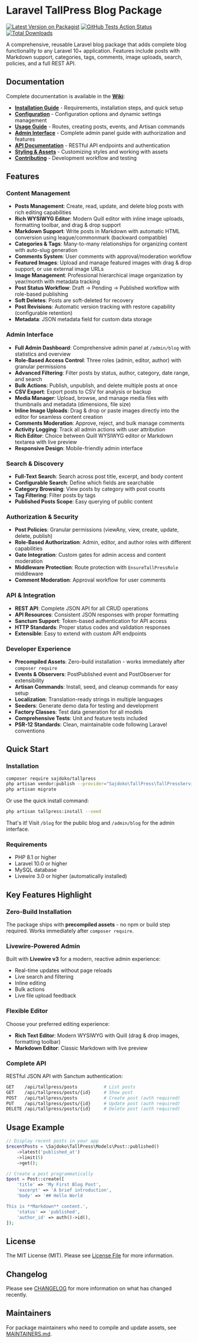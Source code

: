 # Laravel TallPress Blog Package

[![Latest Version on Packagist](https://img.shields.io/packagist/v/sajdoko/tallpress.svg?style=flat-square)](https://packagist.org/packages/sajdoko/tallpress)
[![GitHub Tests Action Status](https://img.shields.io/github/actions/workflow/status/sajdoko/tallpress/run-tests.yml?branch=main&label=tests&style=flat-square)](https://github.com/sajdoko/tallpress/actions?query=workflow%3Arun-tests+branch%3Amain)
[![Total Downloads](https://img.shields.io/packagist/dt/sajdoko/tallpress.svg?style=flat-square)](https://packagist.org/packages/sajdoko/tallpress)

A comprehensive, reusable Laravel blog package that adds complete blog functionality to any Laravel 10+ application. Features include posts with Markdown support, categories, tags, comments, image uploads, search, policies, and a full REST API.

## Documentation

Complete documentation is available in the [**Wiki**](https://github.com/sajdoko/tallpress/wiki):

- **[Installation Guide](https://github.com/sajdoko/tallpress/wiki/Installation)** - Requirements, installation steps, and quick setup
- **[Configuration](https://github.com/sajdoko/tallpress/wiki/Configuration)** - Configuration options and dynamic settings management
- **[Usage Guide](https://github.com/sajdoko/tallpress/wiki/Usage-Guide)** - Routes, creating posts, events, and Artisan commands
- **[Admin Interface](https://github.com/sajdoko/tallpress/wiki/Admin-Interface)** - Complete admin panel guide with authorization and features
- **[API Documentation](https://github.com/sajdoko/tallpress/wiki/API-Documentation)** - RESTful API endpoints and authentication
- **[Styling & Assets](https://github.com/sajdoko/tallpress/wiki/Styling-and-Assets)** - Customizing styles and working with assets
- **[Contributing](https://github.com/sajdoko/tallpress/wiki/Contributing)** - Development workflow and testing

## Features

### Content Management

- **Posts Management**: Create, read, update, and delete blog posts with rich editing capabilities
- **Rich WYSIWYG Editor**: Modern Quill editor with inline image uploads, formatting toolbar, and drag & drop support
- **Markdown Support**: Write posts in Markdown with automatic HTML conversion using league/commonmark (backward compatible)
- **Categories & Tags**: Many-to-many relationships for organizing content with auto-slug generation
- **Comments System**: User comments with approval/moderation workflow
- **Featured Images**: Upload and manage featured images with drag & drop support, or use external image URLs
- **Image Management**: Professional hierarchical image organization by year/month with metadata tracking
- **Post Status Workflow**: Draft → Pending → Published workflow with role-based publishing
- **Soft Deletes**: Posts are soft-deleted for recovery
- **Post Revisions**: Automatic version tracking with restore capability (configurable retention)
- **Metadata**: JSON metadata field for custom data storage

### Admin Interface

- **Full Admin Dashboard**: Comprehensive admin panel at `/admin/blog` with statistics and overview
- **Role-Based Access Control**: Three roles (admin, editor, author) with granular permissions
- **Advanced Filtering**: Filter posts by status, author, category, date range, and search
- **Bulk Actions**: Publish, unpublish, and delete multiple posts at once
- **CSV Export**: Export posts to CSV for analysis or backup
- **Media Manager**: Upload, browse, and manage media files with thumbnails and metadata (dimensions, file size)
- **Inline Image Uploads**: Drag & drop or paste images directly into the editor for seamless content creation
- **Comments Moderation**: Approve, reject, and bulk manage comments
- **Activity Logging**: Track all admin actions with user attribution
- **Rich Editor**: Choice between Quill WYSIWYG editor or Markdown textarea with live preview
- **Responsive Design**: Mobile-friendly admin interface

### Search & Discovery

- **Full-Text Search**: Search across post title, excerpt, and body content
- **Configurable Search**: Define which fields are searchable
- **Category Browsing**: View posts by category with post counts
- **Tag Filtering**: Filter posts by tags
- **Published Posts Scope**: Easy querying of public content

### Authorization & Security

- **Post Policies**: Granular permissions (viewAny, view, create, update, delete, publish)
- **Role-Based Authorization**: Admin, editor, and author roles with different capabilities
- **Gate Integration**: Custom gates for admin access and content moderation
- **Middleware Protection**: Route protection with `EnsureTallPressRole` middleware
- **Comment Moderation**: Approval workflow for user comments

### API & Integration

- **REST API**: Complete JSON API for all CRUD operations
- **API Resources**: Consistent JSON responses with proper formatting
- **Sanctum Support**: Token-based authentication for API access
- **HTTP Standards**: Proper status codes and validation responses
- **Extensible**: Easy to extend with custom API endpoints

### Developer Experience

- **Precompiled Assets**: Zero-build installation - works immediately after `composer require`
- **Events & Observers**: PostPublished event and PostObserver for extensibility
- **Artisan Commands**: Install, seed, and cleanup commands for easy setup
- **Localization**: Translation-ready strings in multiple languages
- **Seeders**: Generate demo data for testing and development
- **Factory Classes**: Test data generation for all models
- **Comprehensive Tests**: Unit and feature tests included
- **PSR-12 Standards**: Clean, maintainable code following Laravel conventions

## Quick Start

### Installation

```bash
composer require sajdoko/tallpress
php artisan vendor:publish --provider="Sajdoko\TallPress\TallPressServiceProvider" --tag=tallpress-config
php artisan migrate
```

Or use the quick install command:

```bash
php artisan tallpress:install --seed
```

That's it! Visit `/blog` for the public blog and `/admin/blog` for the admin interface.

### Requirements

- PHP 8.1 or higher
- Laravel 10.0 or higher
- MySQL database
- Livewire 3.0 or higher (automatically installed)

## Key Features Highlight

### Zero-Build Installation

The package ships with **precompiled assets** - no npm or build step required. Works immediately after `composer require`.

### Livewire-Powered Admin

Built with **Livewire v3** for a modern, reactive admin experience:

- Real-time updates without page reloads
- Live search and filtering
- Inline editing
- Bulk actions
- Live file upload feedback

### Flexible Editor

Choose your preferred editing experience:

- **Rich Text Editor**: Modern WYSIWYG with Quill (drag & drop images, formatting toolbar)
- **Markdown Editor**: Classic Markdown with live preview

### Complete API

RESTful JSON API with Sanctum authentication:

```bash
GET    /api/tallpress/posts          # List posts
GET    /api/tallpress/posts/{id}     # Show post
POST   /api/tallpress/posts          # Create post (auth required)
PUT    /api/tallpress/posts/{id}     # Update post (auth required)
DELETE /api/tallpress/posts/{id}     # Delete post (auth required)
```

## Usage Example

```php
// Display recent posts in your app
$recentPosts = \Sajdoko\TallPress\Models\Post::published()
    ->latest('published_at')
    ->limit(5)
    ->get();

// Create a post programmatically
$post = Post::create([
    'title' => 'My First Blog Post',
    'excerpt' => 'A brief introduction',
    'body' => '## Hello World

This is **Markdown** content.',
    'status' => 'published',
    'author_id' => auth()->id(),
]);
```

## License

The MIT License (MIT). Please see [License File](LICENSE.md) for more information.

## Changelog

Please see [CHANGELOG](CHANGELOG.md) for more information on what has changed recently.

## Maintainers

For package maintainers who need to compile and update assets, see [MAINTAINERS.md](MAINTAINERS.md).
